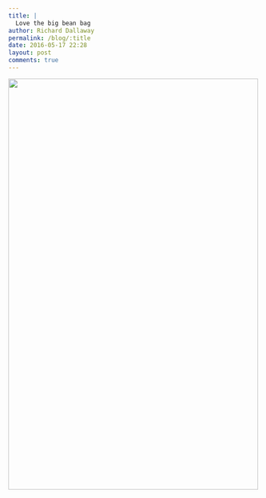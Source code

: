 ```yaml
---
title: |
  Love the big bean bag
author: Richard Dallaway
permalink: /blog/:title
date: 2016-05-17 22:28
layout: post
comments: true
---
```


<div><a href="http://static.skitters.dallaway.com/tp_IMG_20160516_134918~2.jpg"><img src="http://static.skitters.dallaway.com/tp_thumb_IMG_20160516_134918~2.jpg" width="500" height="824"/></a></div>


  
      
